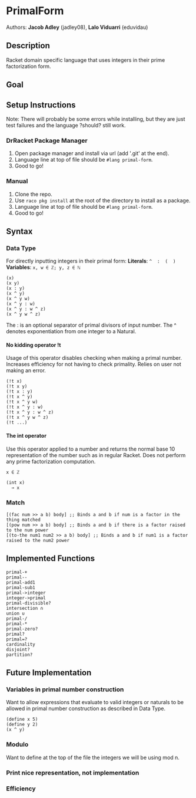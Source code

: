 # PrimalForm
Authors: **Jacob Adley** (jadley08), **Lalo Viduarri** (eduvidau)


## Description
Racket domain specific language that uses integers in their prime factorization form.


## Goal


## Setup Instructions
Note: There will probably be some errors while installing, but they are just test failures and the language ?should? still work.

### DrRacket Package Manager
1. Open package manager and install via url (add '.git' at the end).
2. Language line at top of file should be ``#lang primal-form``.
3. Good to go!

### Manual
1. Clone the repo.
2. Use ``raco pkg install`` at the root of the directory to install as a package.
3. Language line at top of file should be ``#lang primal-form``.
4. Good to go!


## Syntax
### Data Type
For directly inputting integers in their primal form:
**Literals**: ``^  :  (  )``
**Variables**: ``x, w ∈ ℤ; y, z ∈ ℕ``

```racket
(x)
(x y)
(x : y)
(x ^ y)
(x ^ y w)
(x ^ y : w)
(x ^ y : w ^ z)
(x ^ y w ^ z)
```

The : is an optional separator of primal divisors of input number.
The ^ denotes exponentiation from one integer to a Natural.

#### No kidding operator !t
Usage of this operator disables checking when making a primal number.
Increases efficiency for not having to check primality.
Relies on user not making an error.

```racket
(!t x)
(!t x y)
(!t x : y)
(!t x ^ y)
(!t x ^ y w)
(!t x ^ y : w)
(!t x ^ y : w ^ z)
(!t x ^ y w ^ z)
(!t ...)
```

#### The int operator
Use this operator applied to a number and returns the normal base 10 representation of the number such as in regular Racket.
Does not perform any prime factorization computation.

``x ∈ ℤ``
```racket
(int x)
  → x
```


### Match
```racket
[(fac num >> a b) body] ;; Binds a and b if num is a factor in the thing matched
[(pow num >> a b) body] ;; Binds a and b if there is a factor raised to the num power
[(to-the num1 num2 >> a b) body] ;; Binds a and b if num1 is a factor raised to the num2 power
```


## Implemented Functions
```racket
primal-+
primal--
primal-add1
primal-sub1
primal->integer
integer->primal
primal-divisible?
intersection ∩
union ∪
primal-/
primal-*
primal-zero?
primal?
primal=?
cardinality
disjoint?
partition?
```


## Future Implementation

### Variables in primal number construction
Want to allow expressions that evaluate to valid integers or naturals to be allowed in primal number construction as described in Data Type.
```racket
(define x 5)
(define y 2)
(x ^ y)
```

### Modulo
Want to define at the top of the file the integers we will be using mod n.

### Print nice representation, not implementation

### Efficiency
